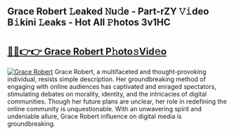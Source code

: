 ## Grace Robert 𝙻eaked 𝙽u𝚍e - Part-rZY 𝚅𝚒deo B𝚒kini 𝙻eaks - Hot All 𝙿hotos 3v1HC

# <h2><a href="http://ld1j81.urlbe.top/?page=Grace+Robert">🔗🔗👉👉 Grace Robert P𝚑oto𝚜Vid𝚎o</a></h2>

[![Grace Robert](https://i.imgur.com/eBuTRDB.gif)](http://ld1j81.urlbe.top/?page=Grace+Robert)
Grace Robert, a multifaceted and thought-provoking individual, resists simple description. Her groundbreaking method of engaging with online audiences has captivated and enraged spectators, stimulating debates on morality, identity, and the intricacies of digital communities. Though her future plans are unclear, her role in redefining the online community is unquestionable. With an unwavering spirit and undeniable allure, Grace Robert influence on digital media is groundbreaking.
